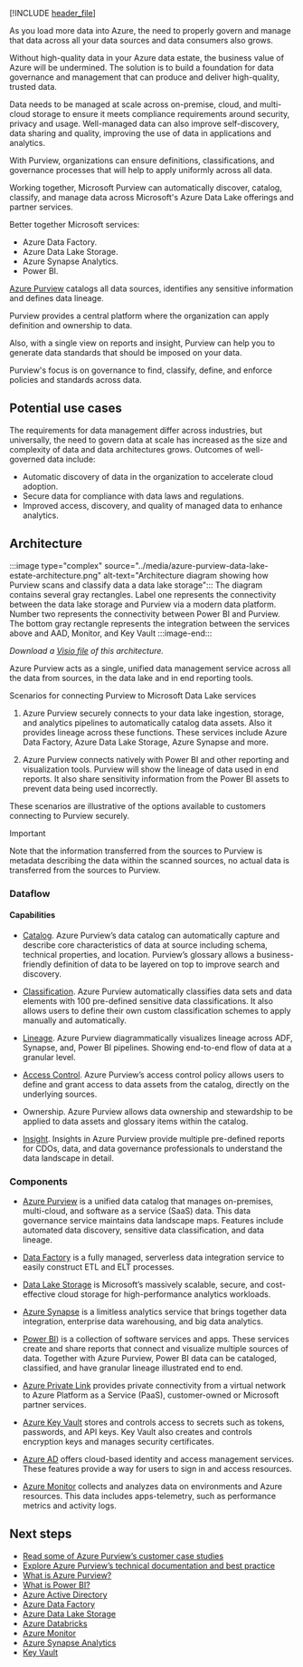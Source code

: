 [!INCLUDE [header_file](../../../includes/sol-idea-header.md)]

As you load more data into Azure, the need to properly govern and manage that data across all your data sources and data consumers also grows.

Without high-quality data in your Azure data estate, the business value of Azure will be undermined. The solution is to build a foundation for data governance and management that can produce and deliver high-quality, trusted data.

Data needs to be managed at scale across on-premise, cloud, and multi-cloud storage to ensure it meets compliance requirements around security, privacy and usage. Well-managed data can also improve self-discovery, data sharing and quality, improving the use of data in applications and analytics.

With Purview, organizations can ensure definitions, classifications, and governance processes that will help to apply uniformly across all data.

Working together, Microsoft Purview can automatically discover, catalog, classify, and manage data across Microsoft's Azure Data Lake offerings and partner services.

Better together Microsoft services:

- Azure Data Factory.
- Azure Data Lake Storage.
- Azure Synapse Analytics.
- Power BI.

[Azure Purview](https://docs.microsoft.com/azure/purview/overview) catalogs all data sources, identifies any sensitive information and defines data lineage.

Purview provides a central platform where the organization can apply definition and ownership to data.

Also, with a single view on reports and insight, Purview can help you to generate data standards that should be imposed on your data.

Purview's focus is on governance to find, classify, define, and enforce policies and standards across data.

## Potential use cases

The requirements for data management differ across industries, but universally, the need to govern data at scale has increased as the size and complexity of data and data architectures grows. Outcomes of well-governed data include:

- Automatic discovery of data in the organization to accelerate cloud adoption.
- Secure data for compliance with data laws and regulations.
- Improved access, discovery, and quality of managed data to enhance analytics.

## Architecture

:::image type="complex" source="../media/azure-purview-data-lake-estate-architecture.png" alt-text="Architecture diagram showing how Purview scans and classify data a data lake storage":::
 The diagram contains several gray rectangles. Label one represents the connectivity between the data lake storage and Purview via a modern data platform. Number two represents the connectivity between Power BI and Purview. The bottom gray rectangle represents the integration between the services above and AAD, Monitor, and Key Vault
:::image-end:::

_Download a [Visio file](https://arch-center.azureedge.net/[filename].vsdx) of this architecture._

Azure Purview acts as a single, unified data management service across all the data from sources, in the data lake and in end reporting tools.

Scenarios for connecting Purview to Microsoft Data Lake services

1. Azure Purview securely connects to your data lake ingestion, storage, and analytics pipelines to automatically catalog data assets. Also it provides lineage across these functions.
These services include Azure Data Factory, Azure Data Lake Storage, Azure Synapse and more.

2. Azure Purview connects natively with Power BI and other reporting and visualization tools. Purview will show the lineage of data used in end reports. It also share sensitivity information from the Power BI assets to prevent data being used incorrectly.

These scenarios are illustrative of the options available to customers connecting to Purview securely.

> [!IMPORTANT]
> Note that the information transferred from the sources to Purview is metadata describing the data within the scanned sources, no actual data is transferred from the sources to Purview.

### Dataflow

#### Capabilities

- [Catalog](https://docs.microsoft.com/azure/purview/overview#data-catalog). Azure Purview’s data catalog can automatically capture and describe core characteristics of data at source including schema, technical properties, and location. Purview’s glossary allows a business-friendly definition of data to be layered on top to improve search and discovery.

- [Classification](https://docs.microsoft.com/azure/purview/concept-best-practices-classification). Azure Purview automatically classifies data sets and data elements with 100 pre-defined sensitive data classifications. It also allows users to define their own custom classification schemes to apply manually and automatically.

- [Lineage](https://docs.microsoft.com/azure/purview/concept-best-practices-lineage-azure-data-factory). Azure Purview diagrammatically visualizes lineage across ADF, Synapse, and, Power BI pipelines. Showing end-to-end flow of data at a granular level.

- [Access Control](https://docs.microsoft.com/azure/purview/how-to-access-policies-storage). Azure Purview’s access control policy allows users to define and grant access to data assets from the catalog, directly on the underlying sources.

- Ownership. Azure Purview allows data ownership and stewardship to be applied to data assets and glossary items within the catalog.

- [Insight](https://docs.microsoft.com/azure/purview/concept-insights). Insights in Azure Purview provide multiple pre-defined reports for CDOs, data, and data governance professionals to understand the data landscape in detail.

### Components

- [Azure Purview](https://azure.microsoft.com/services/purview/) is a unified data catalog that manages on-premises, multi-cloud, and software as a service (SaaS) data. This data governance service maintains data landscape maps. Features include automated data discovery, sensitive data classification, and data lineage.

- [Data Factory](https://azure.microsoft.com/services/data-factory/) is a fully managed, serverless data integration service to easily construct ETL and ELT processes.

- [Data Lake Storage](https://azure.microsoft.com/services/storage/data-lake-storage/) is Microsoft’s massively scalable, secure, and cost-effective cloud storage for high-performance analytics workloads.

- [Azure Synapse](https://azure.microsoft.com/services/synapse-analytics/) is a limitless analytics service that brings together data integration, enterprise data warehousing, and big data analytics.

- [Power BI](https://powerbi.microsoft.com/what-is-power-bi/)) is a collection of software services and apps. These services create and share reports that connect and visualize multiple sources of data. Together with Azure Purview, Power BI data can be cataloged, classified, and have granular lineage illustrated end to end.

- [Azure Private Link](https://azure.microsoft.com/services/private-link/) provides private connectivity from a virtual network to Azure Platform as a Service (PaaS), customer-owned or Microsoft partner services.

- [Azure Key Vault](https://azure.microsoft.com/services/key-vault/) stores and controls access to secrets such as tokens, passwords, and API keys. Key Vault also creates and controls encryption keys and manages security certificates.

- [Azure AD](https://azure.microsoft.com/services/active-directory/) offers cloud-based identity and access management services. These features provide a way for users to sign in and access resources.

- [Azure Monitor](https://azure.microsoft.com/services/monitor/) collects and analyzes data on environments and Azure resources. This data includes apps-telemetry, such as performance metrics and activity logs.

## Next steps

- [Read some of Azure Purview’s customer case studies](https://customers.microsoft.com/en-us/search?sq=%22Azure%20Purview%22&ff=&p=0&so=story_publish_date%20desc)
- [Explore Azure Purview’s technical documentation and best practice](https://docs.microsoft.com/azure/purview/concept-best-practices-accounts)
- [What is Azure Purview?](https://docs.microsoft.com/azure/purview/overview)
- [What is Power BI?](https://powerbi.microsoft.com/what-is-power-bi/)
- [Azure Active Directory](https://azure.microsoft.com/services/active-directory/)
- [Azure Data Factory](https://azure.microsoft.com/services/data-factory/)
- [Azure Data Lake Storage](https://azure.microsoft.com/services/storage/data-lake-storage)
- [Azure Databricks](https://azure.microsoft.com/services/databricks/)
- [Azure Monitor](https://azure.microsoft.com/services/monitor/)
- [Azure Synapse Analytics](https://azure.microsoft.com/services/synapse-analytics/)
- [Key Vault](https://azure.microsoft.com/services/key-vault/)

